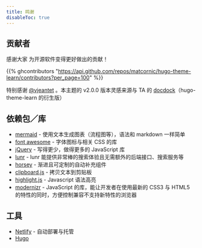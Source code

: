 ```yaml
---
title: 鸣谢
disableToc: true
---
```


## 贡献者

感谢大家 <i class="fa fa-heart"></i> 为开源软件变得更好做出的贡献！

{{% ghcontributors "https://api.github.com/repos/matcornic/hugo-theme-learn/contributors?per_page=100" %}}

特别感谢 [@vjeantet](https://github.com/vjeantet) 。本主题的 v2.0.0 版本灵感来源与 TA 的 [docdock](https://github.com/vjeantet/hugo-theme-docdock)（hugo-theme-learn 的衍生版）

## 依赖包／库
* [mermaid](https://knsv.github.io/mermaid) - 使用文本生成图表（流程图等），语法和 markdown 一样简单
* [font awesome](http://fontawesome.io/) - 字体图标与相关 CSS 的库
* [jQuery](https://jquery.com) - 写得更少，做得更多的 JavaScript 库
* [lunr](https://lunrjs.com) - lunr 能提供非常棒的搜索体验且无需额外的后端接口、搜索服务等
* [horsey](https://bevacqua.github.io/horsey/) - 渐进且可定制的自动补充组件
* [clipboard.js](https://zenorocha.github.io/clipboard.js) - 拷贝文本到剪贴板
* [highlight.js](https://highlightjs.org) - Javascript 语法高亮
* [modernizr](https://modernizr.com) - JavaScript 的库，能让开发者在使用最新的 CSS3 与 HTML5 的特性的同时，方便控制兼容不支持新特性的浏览器

## 工具

* [Netlify](https://www.netlify.com) - 自动部署与托管
* [Hugo](https://gohugo.io/)
